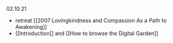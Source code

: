 02.10.21 
- retreat [[2007 Lovingkindness and Compassion As a Path to Awakening]]
- [[Introduction]] and [[How to browse the Digital Garden]]

